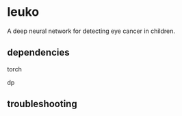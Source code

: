 # leuko
A deep neural network for detecting eye cancer in children.

## dependencies
torch

dp


## troubleshooting
